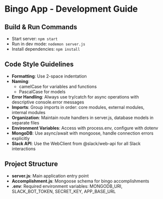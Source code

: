 # Bingo App - Development Guide

## Build & Run Commands
- Start server: `npm start` 
- Run in dev mode: `nodemon server.js`
- Install dependencies: `npm install`

## Code Style Guidelines
- **Formatting**: Use 2-space indentation
- **Naming**: 
  - camelCase for variables and functions
  - PascalCase for models
- **Error Handling**: Always use try/catch for async operations with descriptive console.error messages
- **Imports**: Group imports in order: core modules, external modules, internal modules
- **Organization**: Maintain route handlers in server.js, database models in separate files
- **Environment Variables**: Access with process.env, configure with dotenv
- **MongoDB**: Use async/await with mongoose, handle connection errors explicitly
- **Slack API**: Use the WebClient from @slack/web-api for all Slack interactions

## Project Structure
- **server.js**: Main application entry point
- **Accomplishment.js**: Mongoose schema for bingo accomplishments
- **.env**: Required environment variables: MONGODB_URI, SLACK_BOT_TOKEN, SECRET_KEY, APP_BASE_URL